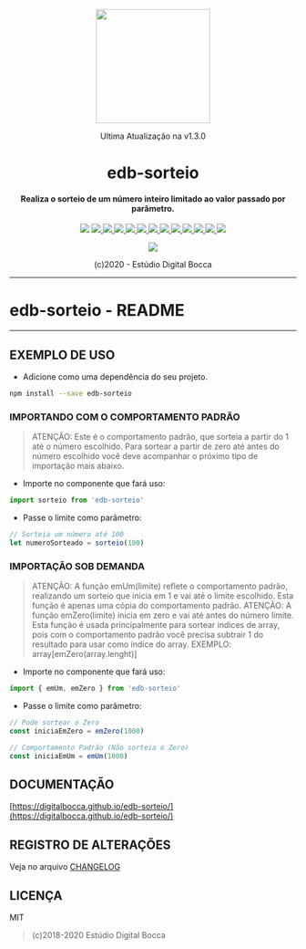 <p align="center">
  <img src="https://estudiodigitalbocca.com.br/edb-logo.svg" width="200px">
  <p align="center">Ultima Atualização na v1.3.0</p>
  <h1 align="center">edb-sorteio</h1>
  <h4 align="center">
    Realiza o sorteio de um número inteiro limitado ao valor passado por parâmetro.
  </h4>
  <p align="center">
    <img src="https://badgen.net/badge/version/v1.3.0/orange">
    <a href="https://codeclimate.com/github/digitalbocca/edb-sorteio/maintainability">
      <img src="https://api.codeclimate.com/v1/badges/bfe807ff929ff634540c/maintainability">
    </a>
    <a href="https://standardjs.com">
      <img src="https://badgen.net/badge/code%20style/standard/yellow">
    </a>
    <a href="https://www.npmjs.com/package/edb-sorteio">
      <img src="https://badgen.net/npm/v/edb-sorteio">
    </a>
    <a href="https://www.npmjs.com/package/edb-sorteio">
      <img src="https://badgen.net/npm/license/edb-sorteio">
    </a>
    <a href="https://www.npmjs.com/package/edb-sorteio">
      <img src="https://badgen.net/npm/dt/edb-sorteio">
    </a>
    <a href="https://github.com/digitalbocca/edb-sorteio">
      <img src="https://badgen.net/github/tag/digitalbocca/edb-sorteio">
    </a>
    <a href="https://www.npmjs.com/package/edb-sorteio">
      <img src="https://badgen.net/david/dep/digitalbocca/edb-sorteio">
    </a>
    <a href="https://www.npmjs.com/package/edb-sorteio">
      <img src="https://badgen.net/david/dev/digitalbocca/edb-sorteio">
    </a>
    <a href="https://www.npmjs.com/package/edb-sorteio">
      <img src="https://badgen.net/packagephobia/install/edb-sorteio">
    </a>
    <a href="https://www.npmjs.com/package/edb-sorteio">
      <img src="https://badgen.net/packagephobia/publish/edb-sorteio">
    </a>
    <a href="https://www.npmjs.com/package/edb-sorteio">
      <img src="https://badgen.net/bundlephobia/min/edb-sorteio">
    </a>
    <a href="https://www.npmjs.com/package/edb-sorteio">
      <img src="https://badgen.net/bundlephobia/minzip/edb-sorteio">
    </a>
  </p>
  <p align="center">
    <a href="https://github.com/standard/standard">
      <img src="https://cdn.rawgit.com/standard/standard/master/badge.svg">
    </a>
  </p>
  <p align="center">(c)2020 - Estúdio Digital Bocca</p>
</p>

---

# edb-sorteio - README

---

## EXEMPLO DE USO

- Adicione como uma dependência do seu projeto.

```bash
npm install --save edb-sorteio
```

### IMPORTANDO COM O COMPORTAMENTO PADRÃO

> ATENÇÃO: Este é o comportamento padrão, que sorteia a partir do 1 até o número escolhido. Para sortear a partir de zero até antes do número escolhido você deve acompanhar o próximo tipo de importação mais abaixo.

- Importe no componente que fará uso:

```javascript
import sorteio from 'edb-sorteio'
```

- Passe o limite como parâmetro:

```javascript
// Sorteia um número até 100
let numeroSorteado = sorteio(100)
```

### IMPORTAÇÃO SOB DEMANDA

> ATENÇÃO: A função emUm(limite) reflete o comportamento padrão, realizando um sorteio que inicia em 1 e vai até o limite escolhido. Esta função é apenas uma cópia do comportamento padrão.
> ATENÇÃO: A função emZero(limite) inicia em zero e vai até antes do número limite. Esta função é usada principalmente para sortear indices de array, pois com o comportamento padrão você precisa subtrair 1 do resultado para usar como índice do array.
> EXEMPLO: array\[emZero(array.lenght)\]

- Importe no componente que fará uso:

```javascript
import { emUm, emZero } from 'edb-sorteio'
```

- Passe o limite como parâmetro:

```javascript
// Pode sortear o Zero
const iniciaEmZero = emZero(1000)

// Comportamento Padrão (Não sorteia o Zero)
const iniciaEmUm = emUm(1000)
```

## DOCUMENTAÇÃO

[https://digitalbocca.github.io/edb-sorteio/](https://digitalbocca.github.io/edb-sorteio/)

## REGISTRO DE ALTERAÇÕES

Veja no arquivo [CHANGELOG](CHANGELOG.md)

## LICENÇA

MIT

> (c)2018-2020 Estúdio Digital Bocca
